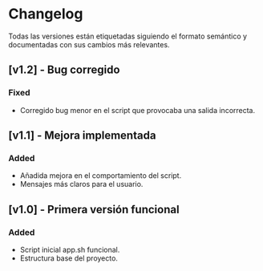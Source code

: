 # Changelog

Todas las versiones están etiquetadas siguiendo el formato semántico y documentadas con sus cambios más relevantes.

## [v1.2] - Bug corregido
### Fixed
- Corregido bug menor en el script que provocaba una salida incorrecta.

## [v1.1] - Mejora implementada
### Added
- Añadida mejora en el comportamiento del script.
- Mensajes más claros para el usuario.

## [v1.0] - Primera versión funcional
### Added
- Script inicial app.sh funcional.
- Estructura base del proyecto.

